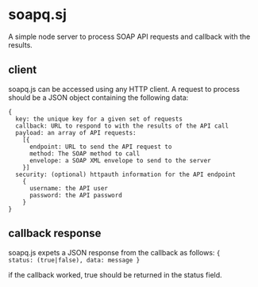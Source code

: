 soapq.sj
=======

A simple node server to process SOAP API requests and callback with the results.

client
------

soapq.js can be accessed using any HTTP client. A request to process should be a JSON
object containing the following data:

```
{
  key: the unique key for a given set of requests
  callback: URL to respond to with the results of the API call
  payload: an array of API requests:
    [{
      endpoint: URL to send the API request to
      method: The SOAP method to call
      envelope: a SOAP XML envelope to send to the server
    }]
  security: (optional) httpauth information for the API endpoint
    {
      username: the API user
      password: the API password
    }
}
```

callback response
-----------------

soapq.js expets a JSON response from the callback as follows:
<code>{ status: (true|false), data: message }</code>

if the callback worked, true should be returned in the status field.
